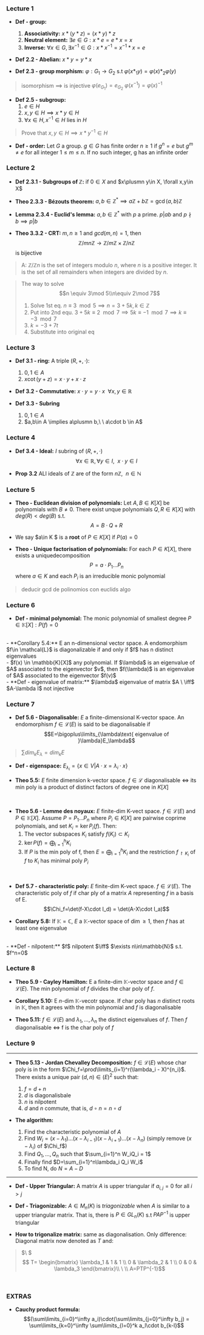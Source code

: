 ### Lecture 1
- **Def - group:**
    1. **Associativity:** $x*(y*z)=(x*y)*z$
    2. **Neutral element:** $\exists e\in G : x*e=e*x=x$
    3. **Inverse:** $\forall x\in G, \exists x^{-1}\in G : x*x^{-1}=x^{-1}*x=e$

- **Def 2.2 - Abelian:** $x*y=y*x$
- **Def 2.3 - group morphism:** $\varphi:G_1\rightarrow G_2$ s.t $\varphi(x*_1y)=\varphi(x)*_2\varphi(y)$
> isomorphism $\implies$ is injective
> $\varphi(e_{G_1})=e_{G_2}$
> $\varphi(x^{-1})=\varphi(x)^{-1}$

- **Def 2.5 - subgroup:** 
    1. $e\in H$
    2. $x,y\in H\implies x*y\in H$
    3. $\forall x\in H, x^{-1}\in H \text{ lies in } H$
> Prove that $x,y\in H\implies x*y^{-1}\in H$

- **Def - order:** Let $G$ a group. $g\in G$ has finite order $n\ge 1$ if $g^n=e$ but $g^m\ne e$ for all integer $1\le m \le n$. If no such integer, g has an infinite order

### Lecture 2
- **Def 2.3.1 - Subgroups of $\mathbb{Z}$:** if $0\in X$ and $x\plusmn y\in X, \forall x,y\in X$
- **Theo 2.3.3 - Bézouts theorem:** $a,b\in\mathbb{Z}^* \implies a\mathbb{Z}+ b\mathbb{Z} = \gcd(a,b)\mathbb{Z}$
- **Lemma 2.3.4 - Euclid's lemma:** $a,b\in\mathbb{Z}^*$ with $p$ a prime. $p|ab$ and $p\nmid b \implies p|b$

- **Theo 3.3.2 - CRT:** $m,n\ge 1$ and $gcd(m,n)=1$, then 
$$\mathbb{Z}/mn\mathbb{Z} \rightarrow \mathbb{Z}/m\mathbb{Z}\times\mathbb{Z}/n\mathbb{Z}$$ is bijective
> A: $\mathbb{Z}/\mathbb{Z}n$ is the set of integers modulo $n$, where $n$ is a positive integer. It is the set of all remainders when integers are divided by $n$.

> The way to solve
> $$n \equiv 3\mod 5\\n\equiv 2\mod 7$$
> 1. Solve 1st eq. $n\equiv 3\mod 5 \implies n=3+5k, k\in\mathbb{Z}$
> 2. Put into 2nd equ. $3+5k\equiv 2\mod 7 \implies 5k\equiv -1\mod 7 \implies k\equiv -3\mod 7$
> 3. $k=-3+7t$
> 4. Substitute into original eq 


### Lecture 3
- **Def 3.1 - ring:** A triple $(R,+,\cdot)$: 
    1. $0,1\in A$
    2. $x\cot(y+z)=x\cdot y + x\cdot z$

- **Def 3.2 - Commutative:** $x\cdot y = y\cdot x\ \  \forall x,y\in \mathbb{R}$

- **Def 3.3 - Subring** 
    1. $0,1\in A$
    2. $a,b\in A \implies a\plusmn b,\ \ a\cdot b \in A$

### Lecture 4 
- **Def 3.4 - Ideal:** $I$ subring of $(R,+,\cdot)$
$$\forall x \in \mathbb{R}, \forall y\in I, \ \ x\cdot y \in I$$

- **Prop 3.2** ALl ideals of $\mathbb{Z}$ are of the form $n\mathbb{Z}, \ \ n\in\mathbb{N}$

### Lecture 5
- **Theo - Euclidean division of polynomials:** Let $A,B\in K[X]$ be polynomials with $B\ne 0$. There exist unque polynomials $Q,R\in K[X]$ with $deg(R)<deg(B)$ s.t.
$$A=B\cdot Q + R$$

- We say $a\in K $ is a **root** of $P\in K[X]$ if $P(a) = 0$

- **Theo - Unique factorisation of polynomials:** For each $P\in K[X]$, there exists a uniquedecomposition
$$P=a\cdot P_1 \ldots P_n$$
where $a\in K$ and each $P_i$ is an irreducible monic polynomial

> deducir gcd de polinomios con euclids algo

### Lecture 6
- **Def - minimal polynomial:** The monic polynomial of smallest degree $P\in \mathbb{K}[X]:P(f)=0$
<br>
- **Corollary 5.4:** E an n-dimensional vector space. A endomorphism $f\in \mathcal{L}$ is diagonalizable if and only if $f$ has n distinct eigenvalues
<br>
- $f(x) \in \mathbb{K}[X]$ any polynomial. If $\lambda$ is an eigenvalue of $A$ associated to the eigenvector $v$, then $f(\lambda)$ is an eigenvalue of $A$ associated to the eigenvector $f(v)$
<br>
- **Def - eigenvalue of matrix:** $\lambda$ eigenvalue of matrix $A \ \iff$ $A-\lambda I$ not injective

### Lecture 7
- **Def 5.6 - Diagonalisable:** $E$ a finite-dimensional K-vector space. An endomorphism $f\in\mathcal{L}(E)$ is said to be diagonalisable if
$$E=\bigoplus\limits_{\lambda\text{ eigenvalue of }\lambda}E_\lambda$$
> $\sum dim_k E_\lambda = dim_k E$

- **Def - eigenspace:** $E_{\lambda_i} = \{x\in V | A\cdot x = \lambda_i\cdot x\}$

- **Theo 5.5:** $E$ finite dimension k-vector space. $f\in\mathcal{L}$ diagonalisable $\iff$ its min poly is a product of distinct factors of degree one in $K[X]$

<br>

- **Theo 5.6 - Lemme des noyaux:** $E$ finite-dim K-vect space. $f\in\mathcal{L}(E)$ and $P\in\mathbb{K}[X]$. Assume $P=P_1\ldots P_n$ where $P_i\in K[X]$ are pairwise coprime polynomials, and set $K_i = \ker P_i(f)$. Then:
    1. The vector subspaces $K_i$ satisfy $f(K_i)\subset K_i$
    2. $\ker P(f)=\bigoplus_{i=1}^h K_i$
    3. If $P$ is the min poly of f, then $E=\bigoplus_{i=1}^h K_i$ and the restriction $f_{\restriction K_i}$ of $f$ to $K_i$ has minimal poly $P_i$

<br>

- **Def 5.7 - characteristic poly:** $E$ finite-dim K-vect space. $f\in\mathcal{L}(E)$. The characteristic poly of $f$ if char ply of a matrix $A$ representing $f$ in a basis of E.
$$\Chi_f=\det(f-X\cdot I_d) = \det(A-X\cdot I_a)$$

- **Corollary 5.8:** If $\mathbb{K}=\mathbb{C}$, $E$ a $\mathbb{K}$-vector space of $\dim\ge 1$, then $f$ has at least one eigenvalue
<br>
- **Def - nilpotent:** $f$ nilpotent $\iff$ $\exists n\in\mathbb{N}$ s.t. $f^n=0$


### Lecture 8
- **Theo 5.9 - Cayley Hamilton:** E a finite-dim $\mathbb{K}$-vector space and $f\in\mathcal{L}(E)$. The min polynomial of $f$ divides the char poly of $f$.
  
- **Corollary 5.10:** E $n$-dim $\mathbb{K}$-vecotr space. If char poly has $n$ distinct roots in $\mathbb{K}$, then it agrees with the min polynomial and $f$ is diagonalisable

- **Theo 5.11:** $f\in\mathcal{L}(E)$ and $\lambda_1,\ldots,\lambda_n$ the distinct eigenvalues of $f$. Then $f$ diagonalisable $\iff$ f is the char poly of $f$

### Lecture 9
---
- **Theo 5.13 - Jordan Chevalley Decomposition:** $f\in\mathcal{L}(E)$ whose char poly is in the form $\Chi_f=\prod\limits_{i=1}^r(\lambda_i - X)^{n_i}$. There exists a unique pair $(d,n)\in\mathcal(E)^2$ such that:
    1. $f = d+n$
    2. $d$ is diagonalisbale
    3. $n$ is nilpotent
    4. $d$ and $n$ commute, that is, $d\circ n=n\circ d$

- **The algorithm:**
    1. Find the characteristic polynomial of $A$
    2. Find $W_i = (x-\lambda_1)\ldots (x-\lambda_{i-1})(x-\lambda_{i+1})\ldots(x-\lambda_n)$  (simply remove $(x-\lambda_i)$ of $\Chi_f$)
    3. Find $Q_1,\ldots, Q_n$ such that $\sum_{i=1}^n W_iQ_i = 1$
    4. Finally find $D=\sum_{i=1}^n\lambda_i Q_i W_i$
    5. To find N, do $N=A-D$

---


- **Def - Upper Triangular:** A matrix $A$ is upper triangular if $a_{i,j}=0$ for all $i>j$
  

- **Def - Triagonizable:** $A \in M_n(K)$ is *triagonizable* when $A$ is similar to a upper triangular matrix. That is, there is $P \in GL_n(K)$ s.t $PAP^{-1}$ is upper triangular

- **How to trigonalize matrix:** same as diagonalisation. Only difference: Diagonal matrix now denoted as $T$ and:
> $\\ $
> $$ T= \begin{bmatrix}
    \lambda_1 & 1 & 1 \\
    0 & \lambda_2 & 1 \\
    0 & 0 & \lambda_3
  \end{bmatrix}\\ \ \\ A=PTP^{-1}$$
<br>


### EXTRAS
- **Cauchy product formula:** 
$$(\sum\limits_{i=0}^\infty a_i)\cdot(\sum\limits_{j=0}^\infty b_j) = \sum\limits_{k=0}^\infty \sum\limits_{l=0}^k a_l\cdot b_{k-l}$$